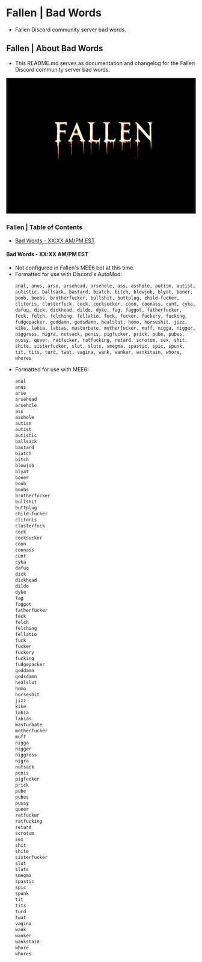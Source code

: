 # Fallen | Bad Words
* Fallen Discord community server bad words.

## Fallen | About Bad Words
* This README.md serves as documentation and changelog for the Fallen Discord community server bad words.

![alttext](/Images/Fallen%20-%20Server%20Icon%20-%20545x390.png)

### Fallen | Table of Contents
* [Bad Words - XX:XX AM/PM EST](#discords-automod---bad-words---xxxx-ampm-est)

#### Bad Words - XX:XX AM/PM EST
* Not configured in Fallen's MEE6 bot at this time.
* Formatted for use with Discord's AutoMod:
    ```
    anal, anus, arse, arsehead, arsehole, ass, asshole, autism, autist, autistic, ballsack, bastard, biatch, bitch, blowjob, blyat, boner, boob, boobs, brotherfucker, bullshit, buttplug, child-fucker, clitoris, clusterfuck, cock, cocksucker, coon, coonass, cunt, cyka, dafuq, dick, dickhead, dildo, dyke, fag, faggot, fatherfucker, feck, felch, felching, fellatio, fuck, fucker, fuckery, fucking, fudgepacker, goddamn, godsdamn, healslut, homo, horseshit, jizz, kike, labia, labias, masturbate, motherfucker, muff, nigga, nigger, niggress, nigra, nutsack, penis, pigfucker, prick, pube, pubes, pussy, queer, ratfucker, ratfucking, retard, scrotum, sex, shit, shite, sisterfucker, slut, sluts, smegma, spastic, spic, spunk, tit, tits, turd, twat, vagina, wank, wanker, wankstain, whore, whores
    ```
* Formatted for use with MEE6:
    ```
    anal
    anus
    arse
    arsehead
    arsehole
    ass
    asshole
    autism
    autist
    autistic
    ballsack
    bastard
    biatch
    bitch
    blowjob
    blyat
    boner
    boob
    boobs
    brotherfucker
    bullshit
    buttplug
    child-fucker
    clitoris
    clusterfuck
    cock
    cocksucker
    coon
    coonass
    cunt
    cyka
    dafuq
    dick
    dickhead
    dildo
    dyke
    fag
    faggot
    fatherfucker
    feck
    felch
    felching
    fellatio
    fuck
    fucker
    fuckery
    fucking
    fudgepacker
    goddamn
    godsdamn
    healslut
    homo
    horseshit
    jizz
    kike
    labia
    labias
    masturbate
    motherfucker
    muff
    nigga
    nigger
    niggress
    nigra
    nutsack
    penis
    pigfucker
    prick
    pube
    pubes
    pussy
    queer
    ratfucker
    ratfucking
    retard
    scrotum
    sex
    shit
    shite
    sisterfucker
    slut
    sluts
    smegma
    spastic
    spic
    spunk
    tit
    tits
    turd
    twat
    vagina
    wank
    wanker
    wankstain
    whore
    whores
    ```